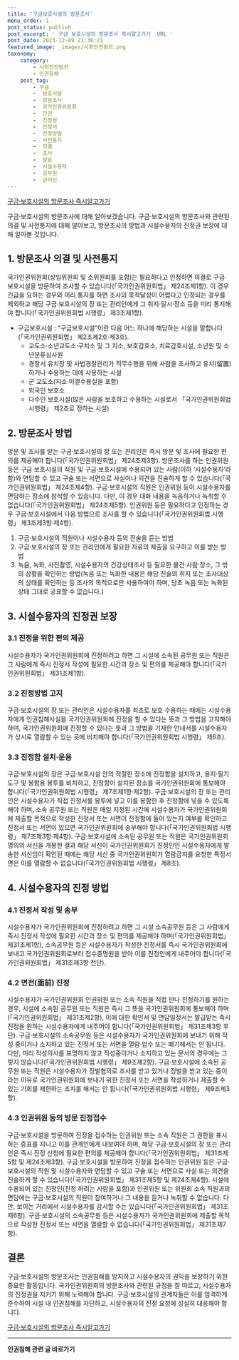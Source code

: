 ```yaml
---
title: '구금보호시설의 방문조사'
menu_order: 1
post_status: publish
post_excerpt: ' 구금 보호시설의 방문조사 즉시알고가기  URL '
post_date: 2023-12-09 21:36:21
featured_image: _images/사회안전범죄.png
taxonomy:
    category:
        - 사회안전범죄
        - 인권침해
    post_tag:
        - 구금
        -  보호시설
        -  방문조사
        -  국가인권위원회
        -  인권
        -  진정권
        -  진정서
        -  진정방법
        -  사전통지
        -  의결
        -  조사
        -  방문
        -  시설수용자
        -  공무원
        -  관리인
---
```



[구금·보호시설의 방문조사 즉시알고가기](URL)

구금·보호시설의 방문조사에 대해 알아보겠습니다. 구금·보호시설의 방문조사와 관련된 의결 및 사전통지에 대해 알아보고, 방문조사의 방법과 시설수용자의 진정권 보장에 대해 알아볼 것입니다.

## 1. 방문조사 의결 및 사전통지

국가인권위원회(상임위원회 및 소위원회를 포함)는 필요하다고 인정하면 의결로 구금·보호시설을 방문하여 조사할 수 있습니다(「국가인권위원회법」 제24조제1항). 이 경우 긴급을 요하는 경우와 미리 통지를 하면 조사의 목적달성이 어렵다고 인정되는 경우를 제외하고 해당 구금·보호시설의 장 또는 관리인에게 그 취지·일시·장소 등을 미리 통지해야 합니다(「국가인권위원회법 시행령」 제3조제1항).

- 구금보호시설 : “구금보호시설”이란 다음 어느 하나에 해당하는 시설을 말합니다(「국가인권위원회법」 제2조제2호·제3호).
  - 교도소·소년교도소·구치소 및 그 지소, 보호감호소, 치료감호시설, 소년원 및 소년분류심사원
  - 경찰서 유치장 및 사법경찰관리가 직무수행을 위해 사람을 조사하고 유치(留置)하거나 수용하는 데에 사용하는 시설
  - 군 교도소(지소·미결수용실을 포함)
  - 외국인 보호소
  - 다수인 보호시설(많은 사람을 보호하고 수용하는 시설로서 「국가인권위원회법 시행령」 제2조로 정하는 시설)

## 2. 방문조사 방법

방문 및 조사를 받는 구금·보호시설의 장 또는 관리인은 즉시 방문 및 조사에 필요한 편의를 제공해야 합니다(「국가인권위원회법」 제24조제3항). 방문조사를 하는 인권위원 등은 구금·보호시설의 직원 및 구금·보호시설에 수용되어 있는 사람(이하 ‘시설수용자’라 함)와 면담할 수 있고 구술 또는 서면으로 사실이나 의견을 진술하게 할 수 있습니다(「국가인권위원회법」 제24조제4항). 구금·보호시설의 직원은 인권위원 등이 시설수용자를 면담하는 장소에 참석할 수 있습니다. 다만, 이 경우 대화 내용을 녹음하거나 녹취할 수 없습니다(「국가인권위원회법」 제24조제5항). 인권위원 등은 필요하다고 인정하는 경우 구금·보호시설에서 다음 방법으로 조사를 할 수 있습니다(「국가인권위원회법 시행령」 제3조제3항·제4항).

1. 구금·보호시설의 직원이나 시설수용자 등의 진술을 듣는 방법
2. 구금·보호시설의 장 또는 관리인에게 필요한 자료의 제출을 요구하고 이를 받는 방법
3. 녹음, 녹화, 사진촬영, 시설수용자의 건강상태조사 등 필요한 물건·사람·장소, 그 밖의 상황을 확인하는 방법(녹음 또는 녹화한 내용은 해당 진술의 취지 또는 조사대상의 상태를 확인하는 등 조사의 목적으로만 사용하여야 하며, 당초 녹음 또는 녹화된 상태 그대로 공표할 수 없습니다.)

## 3. 시설수용자의 진정권 보장

### 3.1 진정을 위한 편의 제공

시설수용자가 국가인권위원회에 진정하려고 하면 그 시설에 소속된 공무원 또는 직원은 그 사람에게 즉시 진정서 작성에 필요한 시간과 장소 및 편의를 제공해야 합니다(「국가인권위원회법」 제31조제1항).

### 3.2 진정방법 고지

구금·보호시설의 장 또는 관리인은 시설수용자를 최초로 보호·수용하는 때에는 시설수용자에게 인권침해사실을 국가인권위원회에 진정을 할 수 있다는 뜻과 그 방법을 고지해야 하며, 국가인권위원회에 진정할 수 있다는 뜻과 그 방법을 기재한 안내서를 시설수용자가 상시로 열람할 수 있는 곳에 비치해야 합니다(「국가인권위원회법 시행령」 제6조).

### 3.3 진정함 설치·운용

구금·보호시설의 장은 구금·보호시설 안의 적절한 장소에 진정함을 설치하고, 용지·필기도구 및 봉함용 봉투를 비치하고, 진정함이 설치된 장소를 국가인권위원회에 통보해야 합니다(「국가인권위원회법 시행령」 제7조제1항·제2항). 구금·보호시설의 장 또는 관리인은 시설수용자가 직접 진정서를 봉투에 넣고 이를 봉함한 후 진정함에 넣을 수 있도록 해야 하며, 소속 공무원 또는 직원은 매일 지정된 시간에 시설수용자가 국가인권위원회에 제출할 목적으로 작성한 진정서 또는 서면이 진정함에 들어 있는지 여부를 확인하고 진정서 또는 서면이 있으면 국가인권위원회에 송부해야 합니다(「국가인권위원회법 시행령」 제7조제3항·제4항). 구금·보호시설에 소속된 공무원 또는 직원은 국가인권위원회 명의의 서신을 개봉한 결과 해당 서신이 국가인권위원회가 진정인인 시설수용자에게 발송한 서신임이 확인된 때에는 해당 서신 중 국가인권위원회가 열람금지를 요청한 특정서면은 이를 열람할 수 없습니다(「국가인권위원회법 시행령」 제8조).

## 4. 시설수용자의 진정 방법

### 4.1 진정서 작성 및 송부

시설수용자가 국가인권위원회에 진정하려고 하면 그 시설 소속공무원 등은 그 사람에게 즉시 진정서 작성에 필요한 시간과 장소 및 편의를 제공해야 하며(「국가인권위원회법」 제31조제1항), 소속공무원 등은 시설수용자가 작성한 진정서를 즉시 국가인권위원회에 보내고 국가인권위원회로부터 접수증명원을 받아 이를 진정인에게 내주어야 합니다(「국가인권위원회법」 제31조제3항 전단).

### 4.2 면전(面前) 진정

시설수용자가 국가인권위원회 인권위원 또는 소속 직원을 직접 만나 진정하기를 원하는 경우, 시설에 소속된 공무원 또는 직원은 즉시 그 뜻을 국가인권위원회에 통보해야 하며(「국가인권위원회법」 제31조제2항), 이에 대한 확인서 및 면담일정서는 발급받는 즉시 진정을 원하는 시설수용자에게 내주어야 합니다(「국가인권위원회법」 제31조제3항 후단). 구금·보호시설의 소속공무원 등은 시설수용자가 국가인권위원회에 보내기 위해 작성 중이거나 소지하고 있는 진정서 또는 서면을 열람·압수 또는 폐기해서는 안 됩니다. 다만, 미리 작성의사를 표명하지 않고 작성중이거나 소지하고 있는 문서의 경우에는 그렇지 않습니다(「국가인권위원회법 시행령」 제9조제2항). 구금·보호시설에 소속된 공무원 또는 직원은 시설수용자가 징벌혐의로 조사를 받고 있거나 징벌을 받고 있는 중이라는 이유로 국가인권위원회에 보내기 위한 진정서 또는 서면을 작성하거나 제출할 수 있는 기회를 제한하는 조치를 해서는 안 됩니다(「국가인권위원회법 시행령」 제9조제3항).

### 4.3 인권위원 등의 방문 진정접수

구금·보호시설을 방문하여 진정을 접수하는 인권위원 또는 소속 직원은 그 권한을 표시하는 증표를 지니고 이를 관계인에게 내보여야 하며, 해당 구금·보호시설의 장 또는 관리인은 즉시 진정 신청에 필요한 편의를 제공해야 합니다(「국가인권위원회법」 제31조제5항 및 제24조제3항). 구금·보호시설을 방문하여 진정을 접수하는 인권위원 등은 구금·보호시설의 직원 및 시설수용자와 면담할 수 있고 구술 또는 서면으로 사실 또는 의견을 진술하게 할 수 있습니다(「국가인권위원회법」 제31조제5항 및 제24조제4항). 시설에 수용되어 있는 진정인(진정 하려는 사람을 포함)과 인권위원 또는 위원회 소속 직원과의 면담에는 구금·보호시설의 직원이 참여하거나 그 내용을 듣거나 녹취할 수 없습니다. 다만, 보이는 거리에서 시설수용자를 감시할 수는 있습니다(「국가인권위원회법」 제31조제6항). 구금·보호시설의 소속공무원 등은 시설수용자가 국가인권위원회에 제출할 목적으로 작성한 진정서 또는 서면을 열람할 수 없습니다(「국가인권위원회법」 제31조제7항).

## 결론

구금·보호시설의 방문조사는 인권침해를 방지하고 시설수용자의 권익을 보장하기 위한 중요한 활동입니다. 국가인권위원회의 방문조사와 관련된 규정을 잘 따르고, 시설수용자의 진정권을 지키기 위해 노력해야 합니다. 구금·보호시설의 관계자들은 이를 엄격하게 준수하여 시설 내 인권침해를 차단하고, 시설수용자의 진정 요청에 성실히 대응해야 합니다.

[구금·보호시설의 방문조사 즉시알고가기](URL)
<!-- wp:separator -->
<hr class="wp-block-separator has-alpha-channel-opacity"/>
<!-- /wp:separator -->

<!-- wp:group {"backgroundColor":"base","layout":{"type":"constrained"}} -->
<div class="wp-block-group has-base-background-color has-background"><!-- wp:paragraph {"align":"center","fontSize":"medium"} -->
<p class="has-text-align-center has-large-font-size"><strong>인권침해 관련 글 바로가기</strong></p>
<!-- /wp:paragraph -->


<!-- wp:latest-posts
{"categories":[{"id":31085,"count":19,"description":"","link":"https://uknowlaw.com/category/%ec%9d%b8%ea%b6%8c%ec%b9%a8%ed%95%b4/","name":"인권침해","slug":"인권침해","taxonomy":"category","parent":0,"meta":[],"_links":{"self":[{"href":"https://uknowlaw.com/wp-json/wp/v2/categories/31085"}],"collection":[{"href":"https://uknowlaw.com/wp-json/wp/v2/categories"}],"about":[{"href":"https://uknowlaw.com/wp-json/wp/v2/taxonomies/category"}],"wp:post_type":[{"href":"https://uknowlaw.com/wp-json/wp/v2/posts?categories=31085"}],"curies":[{"name":"wp","href":"https://api.w.org/{rel}","templated":true}]}}],"postsToShow":100,"excerptLength":28,"postLayout":"grid","columns":2,"featuredImageAlign":"left","featuredImageSizeSlug":"large","fontSize":"small"} /--></div>
<!-- /wp:group -->